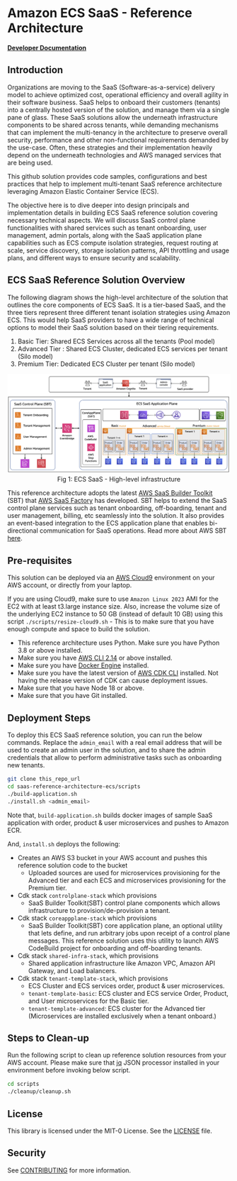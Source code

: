 # Amazon ECS SaaS - Reference Architecture

**[Developer Documentation](DEVELOPER_GUIDE.md)**

## Introduction
Organizations are moving to the SaaS (Software-as-a-service) delivery model to achieve optimized cost, operational efficiency and overall agility in their software business. SaaS helps to onboard their customers (tenants) into a centrally hosted version of the solution, and manage them via a single pane of glass. These SaaS solutions allow the underneath infrastructure components to be shared across tenants, while demanding mechanisms that can implement the multi-tenancy in the architecture to preserve overall security, performance and other non-functional requirements demanded by the use-case. Often, these strategies and their implementation heavily depend on the underneath technologies and AWS managed services that are being used.

This github solution provides code samples, configurations and best practices that help to implement multi-tenant SaaS reference architecture leveraging Amazon Elastic Container Service (ECS).

The objective here is to dive deeper into design principals and implementation details in building ECS SaaS reference solution covering necessary technical aspects. We will discuss SaaS control plane functionalities with shared services such as tenant onboarding, user management, admin portals, along with the SaaS application plane capabilities such as ECS compute isolation strategies, request routing at scale, service discovery, storage isolation patterns, API throttling and usage plans, and different ways to ensure security and scalability.

## ECS SaaS Reference Solution Overview
The following diagram shows the high-level architecture of the solution that outlines the core components of ECS SaaS. It is a tier-based SaaS, and the three tiers represent three different tenant isolation strategies using Amazon ECS. This would help SaaS providers to have a wide range of technical options to model their SaaS solution based on their tiering requirements.

1. Basic Tier: Shared ECS Services across all the tenants (Pool model)
2. Advanced Tier : Shared ECS Cluster, dedicated ECS services per tenant (Silo model)
3. Premium Tier: Dedicated ECS Cluster per tenant (Silo model)

<p align="center">
<img src="images/archi-high-level.png" alt="High-level Architecture"/>
Fig 1: ECS SaaS - High-level infrastructure
</p>


This reference architecture adopts the latest [AWS SaaS Builder Toolkit](https://github.com/awslabs/sbt-aws) (SBT) that [AWS SaaS Factory](https://aws.amazon.com/partners/programs/saas-factory) has developed. SBT helps to extend the SaaS control plane services such as tenant onboarding, off-boarding, tenant and user management, billing, etc seamlessly into the solution. It also provides an event-based integration to the ECS application plane that enables bi-directional communication for SaaS operations. Read more about AWS SBT [here](https://github.com/awslabs/sbt-aws/blob/main/docs/public/README.md).


## Pre-requisites
This solution can be deployed via an [AWS Cloud9](https://aws.amazon.com/pm/cloud9/) environment on your AWS account, or directly from your laptop.

If you are using Cloud9, make sure to use `Amazon Linux 2023` AMI for the EC2 with at least t3.large instance size. Also, increase the volume size of the underlying EC2 instance to 50 GB (instead of default 10 GB) using this script `./scripts/resize-cloud9.sh` - This is to make sure that you have enough compute and space to build the solution.

- This reference architecture uses Python. Make sure you have Python 3.8 or above installed.
- Make sure you have [AWS CLI 2.14](https://docs.aws.amazon.com/cli/latest/userguide/cli-chap-install.html) or above installed.
- Make sure you have [Docker Engine](https://docs.aws.amazon.com/serverless-application-model/latest/developerguide/install-docker.html) installed.
- Make sure you have the latest version of [AWS CDK CLI](https://docs.aws.amazon.com/cdk/latest/guide/cli.html) installed. Not having the release version of CDK can cause deployment issues.
- Make sure that you have Node 18 or above.
- Make sure that you have Git installed.


## Deployment Steps

To deploy this ECS SaaS reference solution, you can run the below commands. Replace the ```admin_email``` with a real email address that will be used to create an admin user in the solution, and to share the admin credentials that allow to perform administrative tasks such as onboarding new tenants.


```bash
git clone this_repo_url
cd saas-reference-architecture-ecs/scripts
./build-application.sh 
./install.sh <admin_email>
```

Note that, ```build-application.sh``` builds docker images of sample SaaS application with order, product & user microservices and pushes to Amazon ECR.

And, ```install.sh``` deploys the following:

- Creates an AWS S3 bucket in your AWS account and pushes this reference solution code to the bucket
  - Uploaded sources are used for microservices provisioning for the Advanced tier and each ECS and microservices provisioning for the Premium tier.
- Cdk stack `controlplane-stack` which provisions
  - SaaS Builder Toolkit(SBT) control plane components which allows infrastructure to provision/de-provision a tenant.
- Cdk stack `coreappplane-stack` which provisions
  - SaaS Builder Toolkit(SBT) core application plane, an optional utility that lets define, and run arbitrary jobs upon receipt of a control plane messages. This reference solution uses this utility to launch AWS CodeBuild project for onboarding and off-boarding tenants.
- Cdk stack `shared-infra-stack`, which provisions
  - Shared application infrastructure like Amazon VPC, Amazon API Gateway, and Load balancers.
- Cdk stack `tenant-template-stack`, which provisions
  - ECS Cluster and ECS services order, product & user microservices.
  - `tenant-template-basic`: ECS cluster and ECS service Order, Product, and User microservices for the Basic tier.
  - `tenant-template-advanced`: ECS cluster for the Advanced tier (Microservices are installed exclusively when a tenant onboard.)

## Steps to Clean-up

Run the following script to clean up reference solution resources from your AWS account. Please make sure that [jq](https://jqlang.github.io/jq/download/) JSON processor installed in your environment before invoking below script.

```bash
cd scripts
./cleanup/cleanup.sh
```
## License

This library is licensed under the MIT-0 License. See the [LICENSE](LICENSE) file.

## Security

See [CONTRIBUTING](CONTRIBUTING.md#security-issue-notifications) for more information.